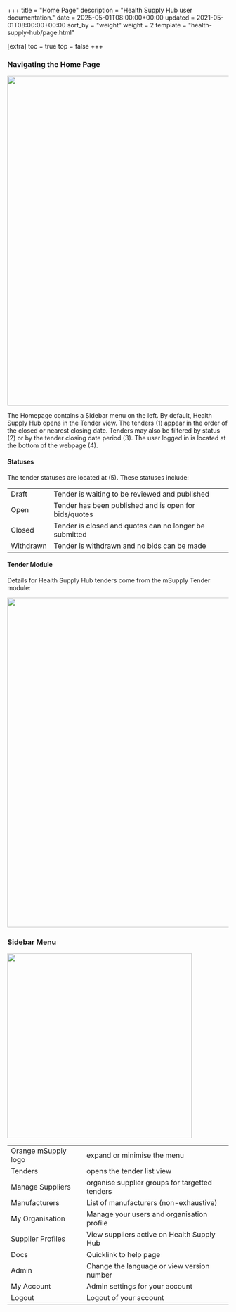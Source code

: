 +++
title = "Home Page"
description = "Health Supply Hub user documentation."
date = 2025-05-01T08:00:00+00:00
updated = 2021-05-01T08:00:00+00:00
sort_by = "weight"
weight = 2
template = "health-supply-hub/page.html"

[extra]
toc = true
top = false
+++

### Navigating the Home Page

<p align="center">
<img src="/health-supply-hub/purchaser/images/dashboard_navigation.png" width="750"  >
</p>

The Homepage contains a Sidebar menu on the left. By default, Health Supply Hub opens in the Tender view. The tenders (1) appear in the order of the closed or nearest closing date. Tenders may also be filtered by status (2) or by the tender closing date period (3). The user logged in is located at the bottom of the webpage (4).

#### Statuses

The tender statuses are located at (5). These statuses include:

|           |                                                        |
| --------- | ------------------------------------------------------ |
| Draft     | Tender is waiting to be reviewed and published         |
| Open      | Tender has been published and is open for bids/quotes  |
| Closed    | Tender is closed and quotes can no longer be submitted |
| Withdrawn | Tender is withdrawn and no bids can be made            |

#### Tender Module

Details for Health Supply Hub tenders come from the mSupply Tender module:

<p align="center">
<img src="/health-supply-hub/purchaser/images/tender_module_comparison.png" width="750"  >
</p>

### Sidebar Menu

<!-- <p align="left"> -->
<img src="/health-supply-hub/purchaser/images/customer_sidebar.png"  height="420" >
<!-- </p> -->

|                     |                                                |
| ------------------- | ---------------------------------------------- |
| Orange mSupply logo | expand or minimise the menu                    |
| Tenders             | opens the tender list view                     |
| Manage Suppliers    | organise supplier groups for targetted tenders |
| Manufacturers       | List of manufacturers (non-exhaustive)         |
| My Organisation     | Manage your users and organisation profile     |
| Supplier Profiles   | View suppliers active on Health Supply Hub     |
| Docs                | Quicklink to help page                         |
| Admin               | Change the language or view version number     |
| My Account          | Admin settings for your account                |
| Logout              | Logout of your account                         |
